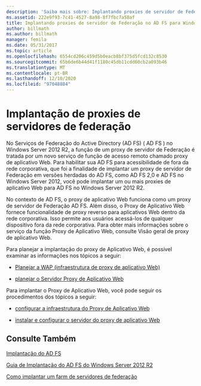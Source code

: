 ```yaml
---
description: 'Saiba mais sobre: Implantando proxies de servidor de Federação'
ms.assetid: 222e9f93-7c41-4527-8a98-8f7fbc7a58af
title: Implantando proxies de servidor de Federação no AD FS para Windows Server 2012 R2
author: billmath
ms.author: billmath
manager: femila
ms.date: 05/31/2017
ms.topic: article
ms.openlocfilehash: 6554cd206c459d5b0eacb8bf375d5fcd132c8530
ms.sourcegitcommit: 65b6de6b44d41f1180c45db11cdd60cb2a093b46
ms.translationtype: MT
ms.contentlocale: pt-BR
ms.lasthandoff: 12/10/2020
ms.locfileid: "97048884"
---
```

# <a name="deploying-federation-server-proxies"></a>Implantação de proxies de servidores de federação

No Serviços de Federação do Active Directory (AD FS) \( AD FS \) no Windows Server 2012 R2, a função de um proxy de servidor de Federação é tratada por um novo serviço de função de acesso remoto chamado proxy de aplicativo Web. Para habilitar sua AD FS para acessibilidade de fora da rede corporativa, que foi a finalidade de implantar um proxy de servidor de Federação em versões herdadas do AD FS, como AD FS 2,0 e AD FS no Windows Server 2012, você pode implantar um ou mais proxies de aplicativo Web para AD FS no Windows Server 2012 R2.

No contexto de AD FS, o proxy de aplicativo Web funciona como um proxy de servidor de Federação AD FS. Além disso, o Proxy de Aplicativo Web fornece funcionalidade de proxy reverso para aplicativos Web dentro da rede corporativa. Isso permite aos usuários acessá-los de qualquer dispositivo fora da rede corporativa. Para obter mais informações sobre o serviço da função Proxy de Aplicativo Web, consulte Visão geral de proxy de aplicativo Web.

Para planejar a implantação do proxy de Aplicativo Web, é possível examinar as informações nos tópicos a seguir:

-   [Planejar a WAP (infraestrutura de proxy de aplicativo Web)](/previous-versions/orphan-topics/ws.11/dn383648(v=ws.11))

-   [planejar o Servidor Proxy de Aplicativo Web](/previous-versions/orphan-topics/ws.11/dn383647(v=ws.11))

Para implantar o Proxy de Aplicativo Web, você pode seguir os procedimentos dos tópicos a seguir:

-   [configurar a infraestrutura do Proxy de Aplicativo Web](/previous-versions/windows/it-pro/windows-server-2012-R2-and-2012/dn383644(v=ws.11))

-   [instalar e configurar o servidor do proxy de aplicativo Web](/previous-versions/windows/it-pro/windows-server-2012-R2-and-2012/dn383662(v=ws.11))


## <a name="see-also"></a>Consulte Também

[Implantação do AD FS](../../ad-fs/AD-FS-Deployment.md)

[Guia de Implantação do AD FS do Windows Server 2012 R2](../../ad-fs/deployment/Windows-Server-2012-R2-AD-FS-Deployment-Guide.md)

[Como implantar um farm de servidores de federação](../../ad-fs/deployment/Deploying-a-Federation-Server-Farm.md)

